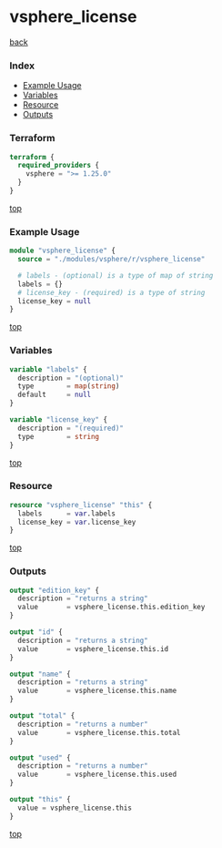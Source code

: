 # vsphere_license

[back](../vsphere.md)

### Index

- [Example Usage](#example-usage)
- [Variables](#variables)
- [Resource](#resource)
- [Outputs](#outputs)

### Terraform

```terraform
terraform {
  required_providers {
    vsphere = ">= 1.25.0"
  }
}
```

[top](#index)

### Example Usage

```terraform
module "vsphere_license" {
  source = "./modules/vsphere/r/vsphere_license"

  # labels - (optional) is a type of map of string
  labels = {}
  # license_key - (required) is a type of string
  license_key = null
}
```

[top](#index)

### Variables

```terraform
variable "labels" {
  description = "(optional)"
  type        = map(string)
  default     = null
}

variable "license_key" {
  description = "(required)"
  type        = string
}
```

[top](#index)

### Resource

```terraform
resource "vsphere_license" "this" {
  labels      = var.labels
  license_key = var.license_key
}
```

[top](#index)

### Outputs

```terraform
output "edition_key" {
  description = "returns a string"
  value       = vsphere_license.this.edition_key
}

output "id" {
  description = "returns a string"
  value       = vsphere_license.this.id
}

output "name" {
  description = "returns a string"
  value       = vsphere_license.this.name
}

output "total" {
  description = "returns a number"
  value       = vsphere_license.this.total
}

output "used" {
  description = "returns a number"
  value       = vsphere_license.this.used
}

output "this" {
  value = vsphere_license.this
}
```

[top](#index)